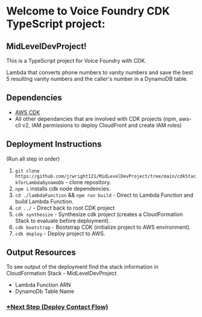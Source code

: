 # Welcome to Voice Foundry CDK TypeScript project: 
## MidLevelDevProject!

This is a TypeScript project for Voice Foundry with CDK.

Lambda that converts phone numbers to vanity numbers and save the best 5 resulting vanity numbers and the caller's number in a DynamoDB table.

## Dependencies
 * [AWS CDK](https://docs.aws.amazon.com/cdk/latest/guide/getting_started.html)
 * All other dependancies that are involved with CDK projects (npm, aws-cli v2, IAM permissions to deploy CloudFront and create IAM roles)

## Deployment Instructions
(Run all step in order)
 1. `git clone https://github.com/jrwright121/MidLevelDevProject/tree/main/cdkStackforLambdaDynamoDb` - clone repository.
 2. `npm i`  installs cdk node dependencies.
 3. `cd ./lambdaFunction` && `npm run build` - Direct to Lambda Function and build Lambda Function. 
 4. `cd ../` - Direct back to root CDK project
 5. `cdk synthesize` - Synthesize cdk project (creates a CloudFormation Stack to evaluate before deployment).
 5. `cdk bootstrap` - Bootstrap CDK (initialize project to AWS environment).
 6. `cdk deploy` - Deploy project to AWS.
 
 ## Output Resources
 To see output of the deployment find the stack information in CloudFormation Stack - MidLevelDevProject
  * Lambda Function ARN
  * DynamoDb Table Name

### [*Next Step (Deploy Contact Flow)](https://github.com/jrwright121/MidLevelDevProject/tree/main/connectContactFlow)
